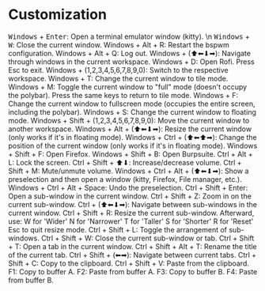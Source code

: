 # Customization

<kbd>Windows</kbd> + <kbd>Enter</kbd>: Open a terminal emulator window (kitty). \n
<kbd>Windows</kbd> + <kbd>W</kbd>: Close the current window.
Windows + Alt + R: Restart the bspwm configuration.
Windows + Alt + Q: Log out.
Windows + (⬆⬅⬇➡): Navigate through windows in the current workspace.
Windows + D: Open Rofi. Press Esc to exit.
Windows + (1,2,3,4,5,6,7,8,9,0): Switch to the respective workspace.
Windows + T: Change the current window to tile mode.
Windows + M: Toggle the current window to "full" mode (doesn't occupy the polybar). Press the same keys to return to tile mode.
Windows + F: Change the current window to fullscreen mode (occupies the entire screen, including the polybar).
Windows + S: Change the current window to floating mode.
Windows + Shift + (1,2,3,4,5,6,7,8,9,0): Move the current window to another workspace.
Windows + Alt + (⬆⬅⬇➡): Resize the current window (only works if it's in floating mode).
Windows + Ctrl + (⬆⬅⬆➡): Change the position of the current window (only works if it's in floating mode).
Windows + Shift + F: Open Firefox.
Windows + Shift + B: Open Burpsuite.
Ctrl + Alt + L: Lock the screen.
Ctrl + Shift + ⬆⬇: Increase/decrease volume.
Ctrl + Shift + M: Mute/unmute volume.
Windows + Ctrl + Alt + (⬆⬅⬇➡): Show a preselection and then open a window (kitty, Firefox, File manager, etc.).
Windows + Ctrl + Alt + Space: Undo the preselection.
Ctrl + Shift + Enter: Open a sub-window in the current window.
Ctrl + Shift + Z: Zoom in on the current sub-window.
Ctrl + (⬆⬅⬇➡): Navigate between sub-windows in the current window.
Ctrl + Shift + R: Resize the current sub-window. Afterward, use:
W for 'Wider'
N for 'Narrower'
T for 'Taller'
S for 'Shorter'
R for 'Reset'
Esc to quit resize mode.
Ctrl + Shift + L: Toggle the arrangement of sub-windows.
Ctrl + Shift + W: Close the current sub-window or tab.
Ctrl + Shift + T: Open a tab in the current window.
Ctrl + Shift + Alt + T: Rename the title of the current tab.
Ctrl + Shift + (⬅➡): Navigate between current tabs.
Ctrl + Shift + C: Copy to the clipboard.
Ctrl + Shift + V: Paste from the clipboard.
F1: Copy to buffer A.
F2: Paste from buffer A.
F3: Copy to buffer B.
F4: Paste from buffer B.
